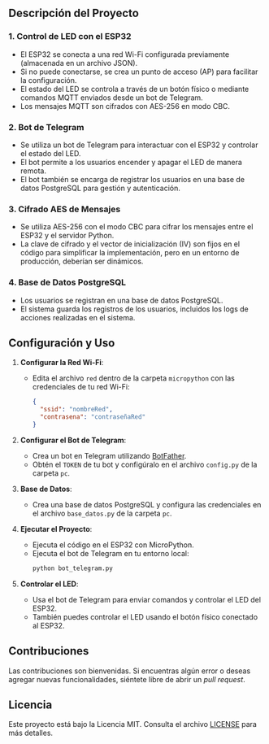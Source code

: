 ## Descripción del Proyecto

### 1. **Control de LED con el ESP32**
   - El ESP32 se conecta a una red Wi-Fi configurada previamente (almacenada en un archivo JSON).
   - Si no puede conectarse, se crea un punto de acceso (AP) para facilitar la configuración.
   - El estado del LED se controla a través de un botón físico o mediante comandos MQTT enviados desde un bot de Telegram.
   - Los mensajes MQTT son cifrados con AES-256 en modo CBC.

### 2. **Bot de Telegram**
   - Se utiliza un bot de Telegram para interactuar con el ESP32 y controlar el estado del LED.
   - El bot permite a los usuarios encender y apagar el LED de manera remota.
   - El bot también se encarga de registrar los usuarios en una base de datos PostgreSQL para gestión y autenticación.

### 3. **Cifrado AES de Mensajes**
   - Se utiliza AES-256 con el modo CBC para cifrar los mensajes entre el ESP32 y el servidor Python.
   - La clave de cifrado y el vector de inicialización (IV) son fijos en el código para simplificar la implementación, pero en un entorno de producción, deberían ser dinámicos.

### 4. **Base de Datos PostgreSQL**
   - Los usuarios se registran en una base de datos PostgreSQL.
   - El sistema guarda los registros de los usuarios, incluidos los logs de acciones realizadas en el sistema.

## Configuración y Uso

1. **Configurar la Red Wi-Fi**:
   - Edita el archivo `red` dentro de la carpeta `micropython` con las credenciales de tu red Wi-Fi:
     ```json
     {
       "ssid": "nombreRed",
       "contrasena": "contraseñaRed"
     }
     ```

2. **Configurar el Bot de Telegram**:
   - Crea un bot en Telegram utilizando [BotFather](https://core.telegram.org/bots#botfather).
   - Obtén el `TOKEN` de tu bot y configúralo en el archivo `config.py` de la carpeta `pc`.

3. **Base de Datos**:
   - Crea una base de datos PostgreSQL y configura las credenciales en el archivo `base_datos.py` de la carpeta `pc`.

4. **Ejecutar el Proyecto**:
   - Ejecuta el código en el ESP32 con MicroPython.
   - Ejecuta el bot de Telegram en tu entorno local:
     ```bash
     python bot_telegram.py
     ```

5. **Controlar el LED**:
   - Usa el bot de Telegram para enviar comandos y controlar el LED del ESP32.
   - También puedes controlar el LED usando el botón físico conectado al ESP32.

## Contribuciones

Las contribuciones son bienvenidas. Si encuentras algún error o deseas agregar nuevas funcionalidades, siéntete libre de abrir un *pull request*.

## Licencia

Este proyecto está bajo la Licencia MIT. Consulta el archivo [LICENSE](LICENSE) para más detalles.